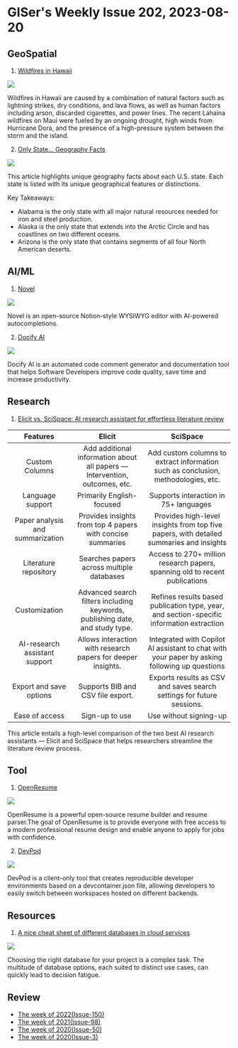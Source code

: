 # GISer's Weekly Issue 202, 2023-08-20

## GeoSpatial

1. [Wildfires in Hawaii](https://www.geographyrealm.com/wildfires-hawaii/?utm_campaign=GeoNL-2023-Aug-14)

![](https://www.geographyrealm.com/wp-content/uploads/2023/08/nasa-image-wildfires-maui.jpg)

Wildfires in Hawaii are caused by a combination of natural factors such as lightning strikes, dry conditions, and lava flows, as well as human factors including arson, discarded cigarettes, and power lines. The recent Lahaina wildfires on Maui were fueled by an ongoing drought, high winds from Hurricane Dora, and the presence of a high-pressure system between the storm and the island.

2. [Only State… Geography Facts](https://www.geographyrealm.com/only-state-geography-facts/?utm_campaign=GeoNL-2023-Aug-14)

![](https://www.geographyrealm.com/wp-content/uploads/2021/06/alaska-map-equal-earth-crop.jpg)

This article highlights unique geography facts about each U.S. state. Each state is listed with its unique geographical features or distinctions.

Key Takeaways:

- Alabama is the only state with all major natural resources needed for iron and steel production.
- Alaska is the only state that extends into the Arctic Circle and has coastlines on two different oceans.
- Arizona is the only state that contains segments of all four North American deserts.

## AI/ML

1. [Novel](https://github.com/steven-tey/novel)

![](https://github.com/steven-tey/novel/raw/main/app/opengraph-image.png)

Novel is an open-source Notion-style WYSIWYG editor with AI-powered autocompletions.

2. [Docify AI](https://marketplace.visualstudio.com/items?itemName=AIC.docify)

![](https://docify.ai4code.io/images/v130/generate-docstrings.gif)

Docify AI is an automated code comment generator and documentation tool that helps Software Developers improve code quality, save time and increase productivity.

## Research

1. [Elicit vs. SciSpace: AI research assistant for effortless literature review](https://typeset.io/resources/elicit-ai-research-assistant-vs-scispace/)

|           **Features**           |                                     **Elicit**                                     |                                         **SciSpace**                                          |
| :------------------------------: | :--------------------------------------------------------------------------------: | :-------------------------------------------------------------------------------------------: |
|          Custom Columns          |     Add additional information about all papers — Intervention, outcomes, etc.     |       Add custom columns to extract information such as conclusion, methodologies, etc.       |
|         Language support         |                             Primarily English-focused                              |                          Supports interaction in 75+ languages&nbsp;                          |
| Paper analysis and summarization |             Provides insights from top 4 papers with concise summaries             |    Provides high-level insights from top five papers, with detailed summaries and insights    |
|      Literature repository       |                     Searches papers across multiple databases                      |          Access to 270+ million research papers, spanning old to recent publications          |
|          Customization           | Advanced search filters including keywords, publishing date, and study type.&nbsp; |   Refines results based publication type, year, and section-specific information extraction   |
|  AI-research assistant support   |            Allows interaction with research papers for deeper insights.            | Integrated with Copilot AI assistant to chat with your paper by asking following up questions |
|     Export and save options      |                         Supports BIB and CSV file export.                          |             Exports results as CSV and saves search settings for future sessions.             |
|          Ease of access          |                                Sign-up to use&nbsp;                                |                                    Use without signing-up                                     |

This article entails a high-level comparison of the two best AI research assistants — Elicit and SciSpace that helps researchers streamline the literature review process.

## Tool

1. [OpenResume](https://github.com/xitanggg/open-resume)

![](https://camo.githubusercontent.com/a330c57155b5e219f8cf584fd8dac06c683ca92249fd3d53f8b1602dc9166dbb/68747470733a2f2f692e6962622e636f2f6a7a63727274382f726573756d652d6275696c6465722d64656d6f2d6f7074696d697a652e676966)

OpenResume is a powerful open-source resume builder and resume parser.The goal of OpenResume is to provide everyone with free access to a modern professional resume design and enable anyone to apply for jobs with confidence.

2. [DevPod](https://github.com/loft-sh/devpod)

![](https://github.com/loft-sh/devpod/raw/main/docs/static/media/devpod-flow.gif)

DevPod is a client-only tool that creates reproducible developer environments based on a devcontainer.json file, allowing developers to easily switch between workspaces hosted on different backends.

## Resources

1. [A nice cheat sheet of different databases in cloud services](https://blog.bytebytego.com/i/136212400/a-nice-cheat-sheet-of-different-databases-in-cloud-services)

![](https://substackcdn.com/image/fetch/w_1456,c_limit,f_webp,q_auto:good,fl_progressive:steep/https%3A%2F%2Fsubstack-post-media.s3.amazonaws.com%2Fpublic%2Fimages%2Fd74ab1fb-860e-4296-8c48-55cdc3e721a6_1430x1276.jpeg)

Choosing the right database for your project is a complex task. The multitude of database options, each suited to distinct use cases, can quickly lead to decision fatigue.

## Review

- [The week of 2022(Issue-150)](../2022/issue-150.md)
- [The week of 2021(Issue-98)](../2021/issue-98.md)
- [The week of 2020(Issue-50)](../2020/issue-50.md)
- [The week of 2020(Issue-3)](../2019/issue-3.md)
